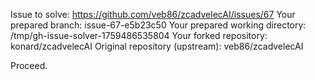 Issue to solve: https://github.com/veb86/zcadvelecAI/issues/67
Your prepared branch: issue-67-e5b23c50
Your prepared working directory: /tmp/gh-issue-solver-1759486535804
Your forked repository: konard/zcadvelecAI
Original repository (upstream): veb86/zcadvelecAI

Proceed.
